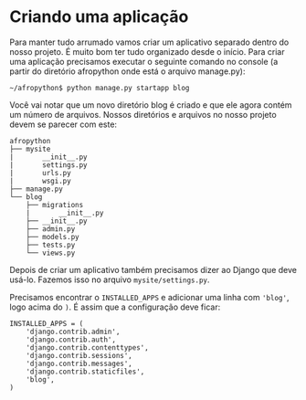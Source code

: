 # Criando uma aplicação

Para manter tudo arrumado vamos criar um aplicativo separado dentro do nosso projeto. É muito bom ter tudo organizado desde o início. Para criar uma aplicação precisamos executar o seguinte comando no console (a partir do diretório afropython onde está o arquivo manage.py):

```
~/afropython$ python manage.py startapp blog
```

Você vai notar que um novo diretório blog é criado e que ele agora contém um número de arquivos. Nossos diretórios e arquivos no nosso projeto devem se parecer com este:

```
afropython
├── mysite
|       __init__.py
|       settings.py
|       urls.py
|       wsgi.py
├── manage.py
└── blog
    ├── migrations
    |       __init__.py
    ├── __init__.py
    ├── admin.py
    ├── models.py
    ├── tests.py
    └── views.py
```

Depois de criar um aplicativo também precisamos dizer ao Django que deve usá-lo. Fazemos isso no arquivo `mysite/settings.py`.

Precisamos encontrar o `INSTALLED_APPS` e adicionar uma linha com `'blog'`, logo acima do `)`. É assim que a configuração deve ficar:

```
INSTALLED_APPS = (
    'django.contrib.admin',
    'django.contrib.auth',
    'django.contrib.contenttypes',
    'django.contrib.sessions',
    'django.contrib.messages',
    'django.contrib.staticfiles',
    'blog',
)
```

